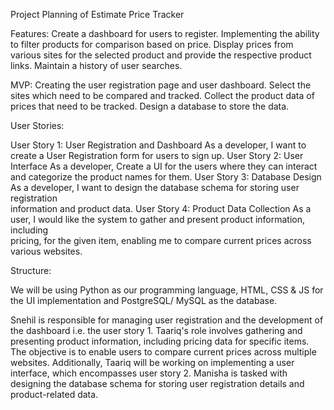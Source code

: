 
Project Planning of Estimate Price Tracker

Features:
Create a dashboard for users to register.
Implementing the ability to filter products for comparison based on price.
Display prices from various sites for the selected product and provide the respective product links.
Maintain a history of user searches.

MVP:
Creating the user registration page and user dashboard.
Select the sites which need to be compared and tracked.
Collect the product data of prices that need to be tracked.
Design a database to store the data.

User Stories:

User Story 1: User Registration and Dashboard
  As a developer, I want to create a User Registration form for users to sign up.
User Story 2: User Interface
  As a developer, Create a UI for the users where they can interact and categorize the 
  product names for them. 
User Story 3: Database Design
  As a developer, I want to design the database schema for storing user registration  
  information and product data.
User Story 4: Product Data Collection
  As a user, I would like the system to gather and present product information, including   
  pricing, for the given item, enabling me to compare current prices across various 
  websites.

Structure:

We will be using Python as our programming language, HTML, CSS & JS for the UI implementation and PostgreSQL/ MySQL as the database.

Snehil is responsible for managing user registration and the development of the dashboard i.e. the user story 1. 
Taariq's role involves gathering and presenting product information, including pricing data for specific items. The objective is to enable users to compare current prices across multiple websites. Additionally, Taariq will be working on implementing a user interface, which encompasses user story 2.
Manisha is tasked with designing the database schema for storing user registration details and product-related data.


